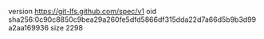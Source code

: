 version https://git-lfs.github.com/spec/v1
oid sha256:0c90c8850c9bea29a260fe5dfd5866df315dda22d7a66d5b9b3d99a2aa169936
size 2298
